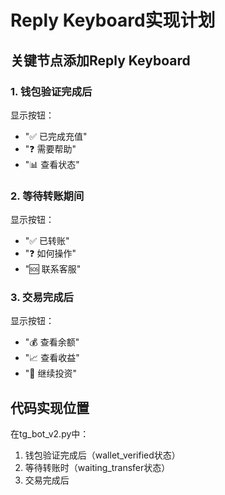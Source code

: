 # Reply Keyboard实现计划

## 关键节点添加Reply Keyboard

### 1. 钱包验证完成后
显示按钮：
- "✅ 已完成充值"
- "❓ 需要帮助"
- "📊 查看状态"

### 2. 等待转账期间
显示按钮：
- "✅ 已转账"
- "❓ 如何操作"
- "🆘 联系客服"

### 3. 交易完成后
显示按钮：
- "💰 查看余额"
- "📈 查看收益"
- "🔄 继续投资"

## 代码实现位置

在tg_bot_v2.py中：
1. 钱包验证完成后（wallet_verified状态）
2. 等待转账时（waiting_transfer状态）
3. 交易完成后

